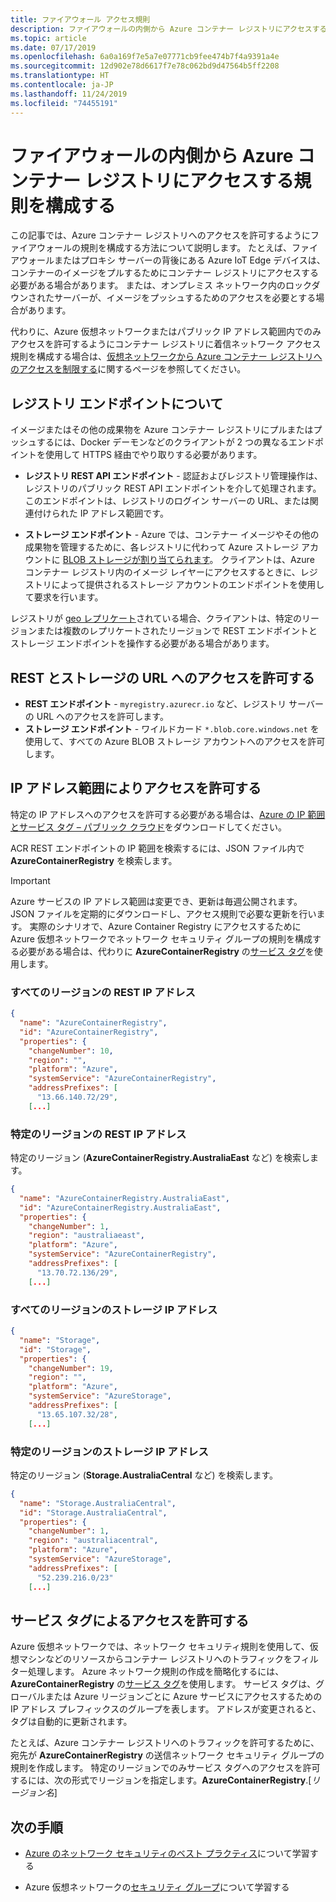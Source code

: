 ```yaml
---
title: ファイアウォール アクセス規則
description: ファイアウォールの内側から Azure コンテナー レジストリにアクセスする規則を構成します。
ms.topic: article
ms.date: 07/17/2019
ms.openlocfilehash: 6a0a169f7e5a7e07771cb9fee474b7f4a9391a4e
ms.sourcegitcommit: 12d902e78d6617f7e78c062bd9d47564b5ff2208
ms.translationtype: HT
ms.contentlocale: ja-JP
ms.lasthandoff: 11/24/2019
ms.locfileid: "74455191"
---
```

# <a name="configure-rules-to-access-an-azure-container-registry-behind-a-firewall"></a>ファイアウォールの内側から Azure コンテナー レジストリにアクセスする規則を構成する

この記事では、Azure コンテナー レジストリへのアクセスを許可するようにファイアウォールの規則を構成する方法について説明します。 たとえば、ファイアウォールまたはプロキシ サーバーの背後にある Azure IoT Edge デバイスは、コンテナーのイメージをプルするためにコンテナー レジストリにアクセスする必要がある場合があります。 または、オンプレミス ネットワーク内のロックダウンされたサーバーが、イメージをプッシュするためのアクセスを必要とする場合があります。

代わりに、Azure 仮想ネットワークまたはパブリック IP アドレス範囲内でのみアクセスを許可するようにコンテナー レジストリに着信ネットワーク アクセス規則を構成する場合は、[仮想ネットワークから Azure コンテナー レジストリへのアクセスを制限する](container-registry-vnet.md)に関するページを参照してください。

## <a name="about-registry-endpoints"></a>レジストリ エンドポイントについて

イメージまたはその他の成果物を Azure コンテナー レジストリにプルまたはプッシュするには、Docker デーモンなどのクライアントが 2 つの異なるエンドポイントを使用して HTTPS 経由でやり取りする必要があります。

* **レジストリ REST API エンドポイント** - 認証およびレジストリ管理操作は、レジストリのパブリック REST API エンドポイントを介して処理されます。 このエンドポイントは、レジストリのログイン サーバーの URL、または関連付けられた IP アドレス範囲です。 

* **ストレージ エンドポイント** - Azure では、コンテナー イメージやその他の成果物を管理するために、各レジストリに代わって Azure ストレージ アカウントに [BLOB ストレージが割り当てられます](container-registry-storage.md)。 クライアントは、Azure コンテナー レジストリ内のイメージ レイヤーにアクセスするときに、レジストリによって提供されるストレージ アカウントのエンドポイントを使用して要求を行います。

レジストリが [geo レプリケート](container-registry-geo-replication.md)されている場合、クライアントは、特定のリージョンまたは複数のレプリケートされたリージョンで REST エンドポイントとストレージ エンドポイントを操作する必要がある場合があります。

## <a name="allow-access-to-rest-and-storage-urls"></a>REST とストレージの URL へのアクセスを許可する

* **REST エンドポイント** - `myregistry.azurecr.io` など、レジストリ サーバーの URL へのアクセスを許可します。
* **ストレージ エンドポイント** - ワイルドカード `*.blob.core.windows.net` を使用して、すべての Azure BLOB ストレージ アカウントへのアクセスを許可します。


## <a name="allow-access-by-ip-address-range"></a>IP アドレス範囲によりアクセスを許可する

特定の IP アドレスへのアクセスを許可する必要がある場合は、[Azure の IP 範囲とサービス タグ – パブリック クラウド](https://www.microsoft.com/download/details.aspx?id=56519)をダウンロードしてください。

ACR REST エンドポイントの IP 範囲を検索するには、JSON ファイル内で **AzureContainerRegistry** を検索します。

> [!IMPORTANT]
> Azure サービスの IP アドレス範囲は変更でき、更新は毎週公開されます。 JSON ファイルを定期的にダウンロードし、アクセス規則で必要な更新を行います。 実際のシナリオで、Azure Container Registry にアクセスするために Azure 仮想ネットワークでネットワーク セキュリティ グループの規則を構成する必要がある場合は、代わりに **AzureContainerRegistry** の[サービス タグ](#allow-access-by-service-tag)を使用します。
>

### <a name="rest-ip-addresses-for-all-regions"></a>すべてのリージョンの REST IP アドレス

```json
{
  "name": "AzureContainerRegistry",
  "id": "AzureContainerRegistry",
  "properties": {
    "changeNumber": 10,
    "region": "",
    "platform": "Azure",
    "systemService": "AzureContainerRegistry",
    "addressPrefixes": [
      "13.66.140.72/29",
    [...]
```

### <a name="rest-ip-addresses-for-a-specific-region"></a>特定のリージョンの REST IP アドレス

特定のリージョン (**AzureContainerRegistry.AustraliaEast** など) を検索します。

```json
{
  "name": "AzureContainerRegistry.AustraliaEast",
  "id": "AzureContainerRegistry.AustraliaEast",
  "properties": {
    "changeNumber": 1,
    "region": "australiaeast",
    "platform": "Azure",
    "systemService": "AzureContainerRegistry",
    "addressPrefixes": [
      "13.70.72.136/29",
    [...]
```

### <a name="storage-ip-addresses-for-all-regions"></a>すべてのリージョンのストレージ IP アドレス

```json
{
  "name": "Storage",
  "id": "Storage",
  "properties": {
    "changeNumber": 19,
    "region": "",
    "platform": "Azure",
    "systemService": "AzureStorage",
    "addressPrefixes": [
      "13.65.107.32/28",
    [...]
```

### <a name="storage-ip-addresses-for-specific-regions"></a>特定のリージョンのストレージ IP アドレス

特定のリージョン (**Storage.AustraliaCentral** など) を検索します。

```json
{
  "name": "Storage.AustraliaCentral",
  "id": "Storage.AustraliaCentral",
  "properties": {
    "changeNumber": 1,
    "region": "australiacentral",
    "platform": "Azure",
    "systemService": "AzureStorage",
    "addressPrefixes": [
      "52.239.216.0/23"
    [...]
```

## <a name="allow-access-by-service-tag"></a>サービス タグによるアクセスを許可する

Azure 仮想ネットワークでは、ネットワーク セキュリティ規則を使用して、仮想マシンなどのリソースからコンテナー レジストリへのトラフィックをフィルター処理します。 Azure ネットワーク規則の作成を簡略化するには、**AzureContainerRegistry** の[サービス タグ](../virtual-network/security-overview.md#service-tags)を使用します。 サービス タグは、グローバルまたは Azure リージョンごとに Azure サービスにアクセスするための IP アドレス プレフィックスのグループを表します。 アドレスが変更されると、タグは自動的に更新されます。 

たとえば、Azure コンテナー レジストリへのトラフィックを許可するために、宛先が **AzureContainerRegistry** の送信ネットワーク セキュリティ グループの規則を作成します。 特定のリージョンでのみサービス タグへのアクセスを許可するには、次の形式でリージョンを指定します。**AzureContainerRegistry**.[*リージョン名*]

## <a name="next-steps"></a>次の手順

* [Azure のネットワーク セキュリティのベスト プラクティス](../security/fundamentals/network-best-practices.md)について学習する

* Azure 仮想ネットワークの[セキュリティ グループ](/azure/virtual-network/security-overview)について学習する



<!-- IMAGES -->

<!-- LINKS - External -->

<!-- LINKS - Internal -->

